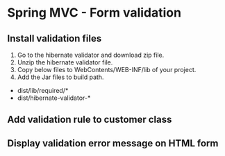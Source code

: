 # Spring MVC - Form validation

## Install validation files

1. Go to the hibernate validator and download zip file.
2. Unzip the hibernate validator file.
3. Copy below files to WebContents/WEB-INF/lib of your project.
4. Add the Jar files to build path.

* dist/lib/required/*
* dist/hibernate-validator-*


## Add validation rule to customer class

## Display validation error message on HTML form
